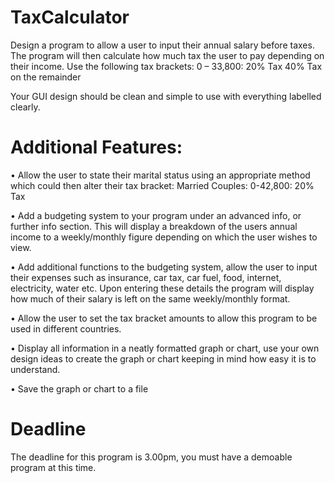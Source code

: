 # TaxCalculator

Design a program to allow a user to input their annual salary before taxes. The program will then calculate how much tax the user to pay depending on their income. Use the following tax brackets:
0 – 33,800: 20% Tax
40% Tax on the remainder

Your GUI design should be clean and simple to use with everything labelled clearly.

# Additional Features:

• Allow the user to state their marital status using an appropriate method which could then alter their tax bracket:
Married Couples: 0-42,800: 20% Tax

• Add a budgeting system to your program under an advanced info, or further info section. This will display a breakdown of the users annual income to a weekly/monthly figure depending on which the user wishes to view.

• Add additional functions to the budgeting system, allow the user to input their expenses such as insurance, car tax, car fuel, food, internet, electricity, water etc. Upon entering these details the program will display how much of their salary is left on the same weekly/monthly format.

• Allow the user to set the tax bracket amounts to allow this program to be used in different countries.

• Display all information in a neatly formatted graph or chart, use your own design ideas to create the graph or chart keeping in mind how easy it is to understand.

• Save the graph or chart to a file


# Deadline

The deadline for this program is 3.00pm, you must have a demoable program at this time.

